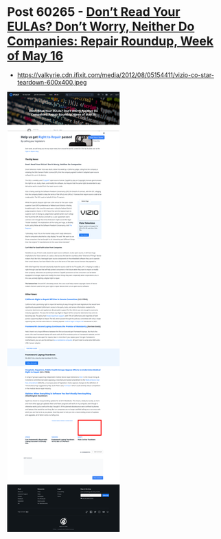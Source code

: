 # Post 60265 - [Don’t Read Your EULAs? Don’t Worry, Neither Do Companies: Repair Roundup, Week of May 16](https://www.ifixit.com/News/60265/dont-read-your-eulas-dont-worry-neither-do-companies-repair-roundup-week-of-may-16)

- https://valkyrie.cdn.ifixit.com/media/2012/08/05154411/vizio-co-star-teardown-600x400.jpeg

![screencap](screenshots/add62be6-4a70-4c70-9668-dd475a9d0402.png)
